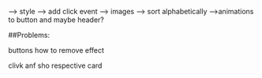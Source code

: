 --> style
--> add click event
--> images
--> sort alphabetically
-->animations to button and maybe header?

##Problems:

buttons how to remove effect

clivk anf sho respective card

